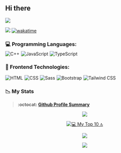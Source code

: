 ## Hi there 

<img src="https://readme-typing-svg.herokuapp.com?font=Time+New+Roman&color=green&size=30&center=false&vCenter=true&width=1200&height=120&lines=Suhrob+Kholmurodov;Frontend+Developer;">

![](https://komarev.com/ghpvc/?username=SuhrobKholmurodov-st&style=flat&label=PROFILE+VIEWS&color=blue)
[![wakatime](https://wakatime.com/badge/user/46b90438-4acb-4c78-9d39-dcc04f80c6ce.svg)](https://wakatime.com/@46b90438-4acb-4c78-9d39-dcc04f80c6ce)


### 💻 Programming Languages:
<div style="display: flex; flex-wrap: wrap; margin-top:-10px; gap: 5px;">
    <img src="https://img.shields.io/badge/C++-%2300599C.svg?style=for-the-badge&logo=c%2B%2B&logoColor=white"
        alt="C++">
    <img src="https://img.shields.io/badge/JavaScript-%23323330.svg?style=for-the-badge&logo=javascript&logoColor=%23F7DF1E"
        alt="JavaScript">
    <img src="https://img.shields.io/badge/TypeScript-%23007ACC.svg?style=for-the-badge&logo=typescript&logoColor=white"
        alt="TypeScript">
</div>

### 🎨 Frontend Technologies:
<div style="display: flex; flex-wrap: wrap; gap: 5px;">
    <img src="https://img.shields.io/badge/HTML-%23F06529.svg?style=for-the-badge&logo=html5&logoColor=white"
        alt="HTML">
    <img src="https://img.shields.io/badge/CSS-%231572B6.svg?style=for-the-badge&logo=css3&logoColor=white" alt="CSS">
    <img src="https://img.shields.io/badge/Sass-%23CC6699.svg?style=for-the-badge&logo=sass&logoColor=white" alt="Sass">
    <img src="https://img.shields.io/badge/Bootstrap-%23563D7C.svg?style=for-the-badge&logo=bootstrap&logoColor=white"
        alt="Bootstrap">
    <img src="https://img.shields.io/badge/Tailwind_CSS-%2338B2AC.svg?style=for-the-badge&logo=tailwind-css&logoColor=white"
        alt="Tailwind CSS">
</div>

### 📉 My Stats

> **:octocat: [Github Profile Summary](https://profile-summary-for-github.com/user/SuhrobKholmurodov)**

<p align="center" >
  <a href="https://github-readme-streak-stats.herokuapp.com?user=SuhrobKholmurodov&theme=tokyonight_duo">
  <img src="https://github-readme-streak-stats.herokuapp.com?user=SuhrobKholmurodov&theme=tokyonight_duo" />
</a>
</p>

<p align="center" >
<a href="https://wakatime.com/@SuhrobKholmurodov" target="\_blank">
    <img src="https://github-readme-stats.vercel.app/api/wakatime?username=SuhrobKholmurodov&v=2&langs_count=10&custom_title=%F0%9F%92%BB%20My%20Top%2010%20%F0%9F%94%9D&theme=nightowl&count_private=true&count_private=true&border_radius=15&border_color=#212121%22%20alt=%22%F0%9F%92%BB%20My%20Top%2010%20%F0%9F%94%9D" alt="💻 My Top 10 🔝" />
</p>

<p align="center" >
<a href="https://github-readme-stats.vercel.app/api?username=SuhrobKholmurodov&count_private=true&show_icons=true&theme=nightowl&include_all_commits=true&langs_count=10&border_radius=15&border_color=#212121">
    <img src="https://github-readme-stats.vercel.app/api?username=SuhrobKholmurodov&count_private=true&show_icons=true&theme=nightowl&include_all_commits=true&langs_count=10&border_radius=15&border_color=#212121" />
  </a>
</p>

<p align="center">
<a href="https://github-readme-stats.vercel.app/api/top-langs/?username=SuhrobKholmurodov&layout=compact&langs_count=20&hide=Mako&theme=nightowl&count_private=true&border_radius=15&border_color=#212121">
  <img  src="https://github-readme-stats.vercel.app/api/top-langs/?username=SuhrobKholmurodov&layout=compact&langs_count=20&hide=Mako&theme=nightowl&count_private=true&border_radius=15&border_color=#212121" />
</a>
</p>
